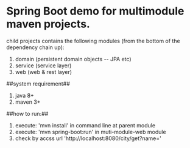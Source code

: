 Spring Boot demo for multimodule maven projects.
=====

child projects contains the following modules (from the bottom of the dependency chain up):

1. domain (persistent domain objects -- JPA etc)
2. service (service layer)
3. web (web & rest layer)

##system requirement##

1. java 8+
2. maven 3+

##how to run:##

1. execute: 'mvn install' in command line at parent module
2. execute: 'mvn spring-boot:run' in muti-module-web module
3. check by accss url 'http://localhost:8080/city/get?name='